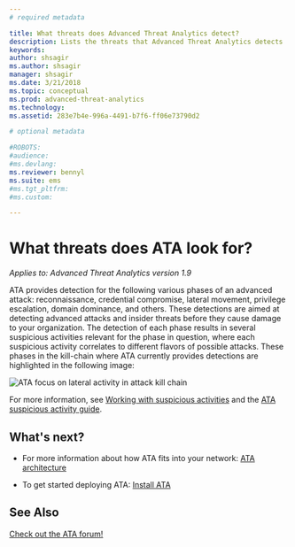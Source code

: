 ```yaml
---
# required metadata

title: What threats does Advanced Threat Analytics detect?
description: Lists the threats that Advanced Threat Analytics detects 
keywords:
author: shsagir
ms.author: shsagir
manager: shsagir
ms.date: 3/21/2018
ms.topic: conceptual
ms.prod: advanced-threat-analytics
ms.technology:
ms.assetid: 283e7b4e-996a-4491-b7f6-ff06e73790d2

# optional metadata

#ROBOTS:
#audience:
#ms.devlang:
ms.reviewer: bennyl
ms.suite: ems
#ms.tgt_pltfrm:
#ms.custom:

---
```


# What threats does ATA look for?


*Applies to: Advanced Threat Analytics version 1.9*

ATA provides detection for the following various phases of an advanced attack: reconnaissance, credential compromise, lateral movement, privilege escalation, domain dominance, and others. These detections are aimed at detecting advanced attacks and insider threats before they cause damage to your organization.
The detection of each phase results in several suspicious activities relevant for the phase in question, where each suspicious activity correlates to different flavors of possible attacks.
These phases in the kill-chain where ATA currently provides detections are highlighted in the following image:

![ATA focus on lateral activity in attack kill chain](media/attack-kill-chain-small.jpg)


For more information, see [Working with suspicious activities](working-with-suspicious-activities.md) and the [ATA suspicious activity guide](suspicious-activity-guide.md).


## What's next?

-   For more information about how ATA fits into your network: [ATA architecture](ata-architecture.md)

-   To get started deploying ATA: [Install ATA](install-ata-step1.md)


## See Also
[Check out the ATA forum!](https://social.technet.microsoft.com/Forums/security/home?forum=mata)
